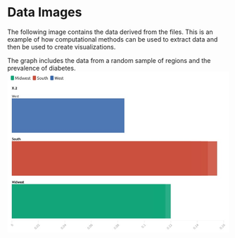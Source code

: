 # Data Images 
The following image contains the data derived from the files. This is an example of how computational methods can be used to extract data 
and then be used to create visualizations.

 The graph includes the data from a random sample of regions and the prevalence of diabetes.
![](https://github.com/Jocelyn-English105/County-Health-Data-Subset/blob/main/Data%20Images/Diabetes%20by%20Region%20(2).jpeg)
